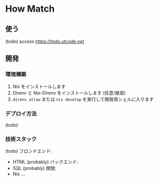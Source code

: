 # How Match

## 使う

(todo)
access <https://todo.utcode.net>

## 開発

### 環境構築

1. Nix をインストールします
2. Direnv と Nix-Direnv をインストールします (任意/推奨)
3. `direnv allow` または `nix develop` を実行して開発用シェルに入ります

### デプロイ方法

(todo)

### 技術スタック

(todo)
フロンドエンド:
- HTML (probably)
バックエンド:
- SQL (probably)
開発:
- Nix
...
